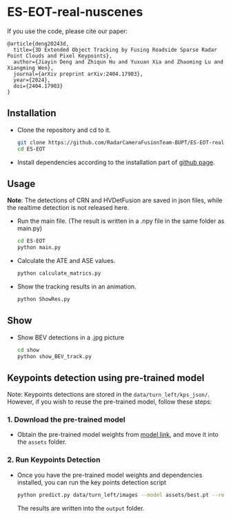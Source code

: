 # ES-EOT-real-nuscenes

If you use the code, please cite our paper:

```text
@article{deng20243d,
  title={3D Extended Object Tracking by Fusing Roadside Sparse Radar Point Clouds and Pixel Keypoints},
  author={Jiayin Deng and Zhiqun Hu and Yuxuan Xia and Zhaoming Lu and Xiangming Wen},
  journal={arXiv preprint arXiv:2404.17903},
  year={2024},
  doi={2404.17903}
}
```

## Installation

* Clone the repository and cd to it.

    ```bash
    git clone https://github.com/RadarCameraFusionTeam-BUPT/ES-EOT-real-nuscenes.git
    cd ES-EOT
    ```

* Install dependencies according to the installation part of [github page](https://github.com/RadarCameraFusionTeam-BUPT/ES-EOT).

## Usage

**Note**: The detections of CRN and HVDetFusion are saved in json files, while the realtime detection is not released here.

* Run the main file. (The result is written in a .npy file in the same folder as main.py)

    ```bash
    cd ES-EOT
    python main.py
    ```

* Calculate the ATE and ASE values.

    ```bash
    python calculate_matrics.py
    ```

* Show the tracking results in an animation.

    ```bash
    python ShowRes.py
    ```

## Show

* Show BEV detections in a .jpg picture

    ```bash
    cd show
    python show_BEV_track.py
    ```

## Keypoints detection using pre-trained model

Note: Keypoints detections are stored in the `data/turn_left/kps_json/`. However, if you wish to reuse the pre-trained model, follow these steps:

### 1. Download the pre-trained model

* Obtain the pre-trained model weights from [model link](https://drive.google.com/file/d/1vnJbfMzvKxIPGX49Lkmc9Tlr9XrGiv-I/view?usp=drive_link), and move it into the `assets` folder.

### 2. Run Keypoints Detection

* Once you have the pre-trained model weights and dependencies installed, you can run the key points detection script

    ```bash
    python predict.py data/turn_left/images --model assets/best.pt --render
    ```

    The results are written into the `output` folder.

